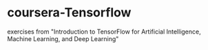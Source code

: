 # coursera-Tensorflow
exercises from "Introduction to TensorFlow for Artificial Intelligence, Machine Learning, and Deep Learning"
